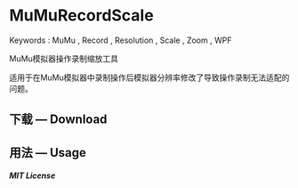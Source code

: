 ﻿# MuMuRecordScale

Keywords : MuMu , Record , Resolution , Scale , Zoom , WPF

MuMu模拟器操作录制缩放工具

适用于在MuMu模拟器中录制操作后模拟器分辨率修改了导致操作录制无法适配的问题。



## 下载 — Download



## 用法 — Usage



##### MIT License












